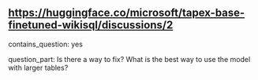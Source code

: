 ## https://huggingface.co/microsoft/tapex-base-finetuned-wikisql/discussions/2

contains_question: yes

question_part: Is there a way to fix? What is the best way to use the model with larger tables?